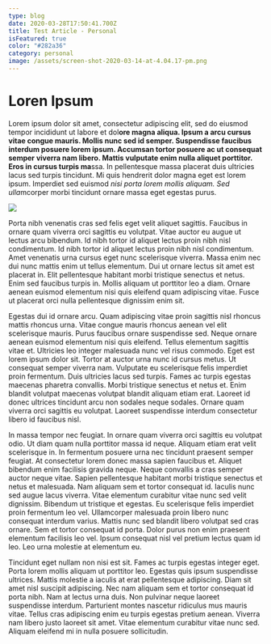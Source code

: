 ```yaml
---
type: blog
date: 2020-03-28T17:50:41.700Z
title: Test Article - Personal
isFeatured: true
color: "#282a36"
category: personal
image: /assets/screen-shot-2020-03-14-at-4.04.17-pm.png
---
```


# **Loren Ipsum**

Lorem ipsum dolor sit amet, consectetur adipiscing elit, sed do eiusmod tempor incididunt ut labore et dol**ore magna aliqua. Ipsum a arcu cursus vitae congue mauris. Mollis nunc sed id semper. Suspendisse faucibus interdum posuere lorem ipsum. Accumsan tortor posuere ac ut consequat semper viverra nam libero. Mattis vulputate enim nulla aliquet porttitor. Eros in cursus turpis ma**ssa. In pellentesque massa placerat duis ultricies lacus sed turpis tincidunt. Mi quis hendrerit dolor magna eget est lorem ipsum. Imperdiet sed euismod *nisi porta lorem mollis aliquam. Sed ulla*mcorper morbi tincidunt ornare massa eget egestas purus.

![](/assets/screen-shot-2020-03-15-at-2.49.44-pm.png)

Porta nibh venenatis cras sed felis eget velit aliquet sagittis. Faucibus in ornare quam viverra orci sagittis eu volutpat. Vitae auctor eu augue ut lectus arcu bibendum. Id nibh tortor id aliquet lectus proin nibh nisl condimentum. Id nibh tortor id aliquet lectus proin nibh nisl condimentum. Amet venenatis urna cursus eget nunc scelerisque viverra. Massa enim nec dui nunc mattis enim ut tellus elementum. Dui ut ornare lectus sit amet est placerat in. Elit pellentesque habitant morbi tristique senectus et netus. Enim sed faucibus turpis in. Mollis aliquam ut porttitor leo a diam. Ornare aenean euismod elementum nisi quis eleifend quam adipiscing vitae. Fusce ut placerat orci nulla pellentesque dignissim enim sit.

Egestas dui id ornare arcu. Quam adipiscing vitae proin sagittis nisl rhoncus mattis rhoncus urna. Vitae congue mauris rhoncus aenean vel elit scelerisque mauris. Purus faucibus ornare suspendisse sed. Neque ornare aenean euismod elementum nisi quis eleifend. Tellus elementum sagittis vitae et. Ultricies leo integer malesuada nunc vel risus commodo. Eget est lorem ipsum dolor sit. Tortor at auctor urna nunc id cursus metus. Ut consequat semper viverra nam. Vulputate eu scelerisque felis imperdiet proin fermentum. Duis ultricies lacus sed turpis. Fames ac turpis egestas maecenas pharetra convallis. Morbi tristique senectus et netus et. Enim blandit volutpat maecenas volutpat blandit aliquam etiam erat. Laoreet id donec ultrices tincidunt arcu non sodales neque sodales. Ornare quam viverra orci sagittis eu volutpat. Laoreet suspendisse interdum consectetur libero id faucibus nisl.

In massa tempor nec feugiat. In ornare quam viverra orci sagittis eu volutpat odio. Ut diam quam nulla porttitor massa id neque. Aliquam etiam erat velit scelerisque in. In fermentum posuere urna nec tincidunt praesent semper feugiat. At consectetur lorem donec massa sapien faucibus et. Aliquet bibendum enim facilisis gravida neque. Neque convallis a cras semper auctor neque vitae. Sapien pellentesque habitant morbi tristique senectus et netus et malesuada. Nam aliquam sem et tortor consequat id. Iaculis nunc sed augue lacus viverra. Vitae elementum curabitur vitae nunc sed velit dignissim. Bibendum ut tristique et egestas. Eu scelerisque felis imperdiet proin fermentum leo vel. Ullamcorper malesuada proin libero nunc consequat interdum varius. Mattis nunc sed blandit libero volutpat sed cras ornare. Sem et tortor consequat id porta. Dolor purus non enim praesent elementum facilisis leo vel. Ipsum consequat nisl vel pretium lectus quam id leo. Leo urna molestie at elementum eu.

Tincidunt eget nullam non nisi est sit. Fames ac turpis egestas integer eget. Porta lorem mollis aliquam ut porttitor leo. Egestas quis ipsum suspendisse ultrices. Mattis molestie a iaculis at erat pellentesque adipiscing. Diam sit amet nisl suscipit adipiscing. Nec nam aliquam sem et tortor consequat id porta nibh. Nam at lectus urna duis. Non pulvinar neque laoreet suspendisse interdum. Parturient montes nascetur ridiculus mus mauris vitae. Tellus cras adipiscing enim eu turpis egestas pretium aenean. Viverra nam libero justo laoreet sit amet. Vitae elementum curabitur vitae nunc sed. Aliquam eleifend mi in nulla posuere sollicitudin.
